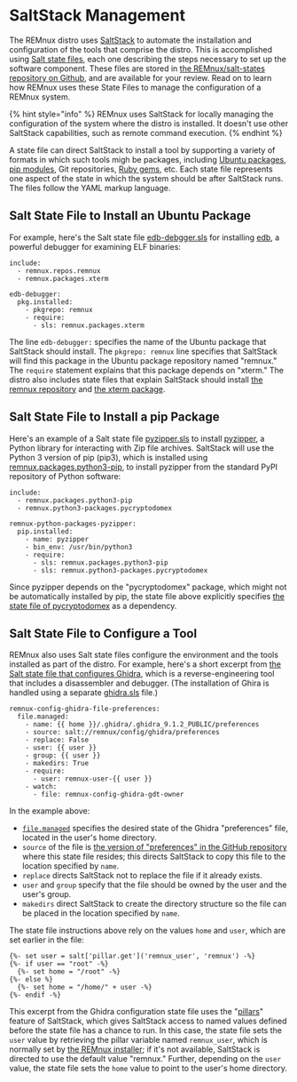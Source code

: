 # SaltStack Management

The REMnux distro uses [SaltStack](https://www.saltstack.com) to automate the installation and configuration of the tools that comprise the distro. This is accomplished using [Salt state files](https://docs.saltstack.com/en/getstarted/fundamentals/states.html), each one describing the steps necessary to set up the software component. These files are stored in [the REMnux/salt-states repository on Github](https://github.com/REMnux/salt-states), and are available for your review. Read on to learn how REMnux uses these State Files to manage the configuration of a REMnux system.

{% hint style="info" %}
REMnux uses SaltStack for locally managing the configuration of the system where the distro is installed. It doesn't use other SaltStack capabilities, such as remote command execution.
{% endhint %}

A state file can direct SaltStack to install a tool by supporting a variety of formats in which such tools migh be packages, including [Ubuntu packages](https://packages.ubuntu.com), [pip modules](https://pypi.org/project/pip/), Git repositories, [Ruby gems](https://rubygems.org), etc. Each state file represents one aspect of the state in which the system should be after SaltStack runs. The files follow the YAML markup language.

## Salt State File to Install an Ubuntu Package <a id="state-file-ubuntu-package"></a>

For example, here's the Salt state file [edb-debgger.sls](https://github.com/REMnux/salt-states/blob/master/remnux/packages/edb-debugger.sls) for installing [edb](https://github.com/eteran/edb-debugger), a powerful debugger for examining ELF binaries:

```text
include:
  - remnux.repos.remnux
  - remnux.packages.xterm
  
edb-debugger:
  pkg.installed:
    - pkgrepo: remnux
    - require:
      - sls: remnux.packages.xterm
```

The line `edb-debugger:` specifies the name of the Ubuntu package that SaltStack should install. The `pkgrepo: remnux` line specifies that SaltStack will find this package in the Ubuntu package repository named "remnux." The `require` statement explains that this package depends on "xterm." The distro also includes state files that explain SaltStack should install [the remnux repository](https://github.com/REMnux/salt-states/blob/master/remnux/repos/remnux.sls) and [the xterm package](https://github.com/REMnux/salt-states/blob/master/remnux/packages/xterm.sls).

## Salt State File to Install a pip Package <a id="state-file-pip"></a>

Here's an example of a Salt state file [pyzipper.sls](https://github.com/REMnux/salt-states/blob/master/remnux/python3-packages/pyzipper.sls) to install [pyzipper](https://github.com/danifus/pyzipper), a Python library for interacting with Zip file archives. SaltStack will use the Python 3 version of pip \(pip3\), which is installed using [remnux.packages.python3-pip](https://github.com/REMnux/salt-states/blob/master/remnux/packages/python3-pip.sls), to install pyzipper from the standard PyPI repository of Python software:

```text
include:
  - remnux.packages.python3-pip
  - remnux.python3-packages.pycryptodomex

remnux-python-packages-pyzipper:
  pip.installed:
    - name: pyzipper
    - bin_env: /usr/bin/python3
    - require:
      - sls: remnux.packages.python3-pip
      - sls: remnux.python3-packages.pycryptodomex
```

Since pyzipper depends on the "pycryptodomex" package, which might not be automatically installed by pip, the state file above explicitly specifies [the state file of pycryptodomex](https://github.com/REMnux/salt-states/blob/master/remnux/python3-packages/pycryptodomex.sls) as a dependency.

## Salt State File to Configure a Tool

REMnux also uses Salt state files configure the environment and the tools installed as part of the distro. For example, here's a short excerpt from [the Salt state file that configures Ghidra](https://github.com/REMnux/salt-states/blob/master/remnux/config/ghidra/init.sls), which is a reverse-engineering tool that includes a disassembler and debugger. \(The installation of Ghira is handled using a separate [ghidra.sls](https://github.com/REMnux/salt-states/blob/master/remnux/tools/ghidra.sls) file.\)

```text
remnux-config-ghidra-file-preferences:
  file.managed:
    - name: {{ home }}/.ghidra/.ghidra_9.1.2_PUBLIC/preferences 
    - source: salt://remnux/config/ghidra/preferences
    - replace: False
    - user: {{ user }}
    - group: {{ user }}
    - makedirs: True
    - require:
      - user: remnux-user-{{ user }}
    - watch:
      - file: remnux-config-ghidra-gdt-owner
```

In the example above:

* [`file.managed`](https://docs.saltstack.com/en/latest/ref/states/all/salt.states.file.html#salt.states.file.managed) specifies the desired state of the Ghidra "preferences" file, located in the user's home directory. 
* `source` of the file is [the version of "preferences" in the GitHub repository](https://github.com/REMnux/salt-states/blob/master/remnux/config/ghidra/preferences) where this state file resides; this directs SaltStack to copy this file to the location specified by `name`. 
* `replace`  directs SaltStack not to replace the file if it already exists.
* `user` and `group` specify that the file should be owned by the user and the user's group.
* `makedirs` direct SaltStack to create the directory structure so the file can be placed in the location specified by `name`.

The state file instructions above rely on the values `home` and `user`, which are set earlier in the file:

```text
{%- set user = salt['pillar.get']('remnux_user', 'remnux') -%}
{%- if user == "root" -%}
  {%- set home = "/root" -%}
{%- else %}
  {%- set home = "/home/" + user -%}
{%- endif -%}
```

This excerpt from the Ghidra configuration state file uses the "[pillars](https://docs.saltstack.com/en/master/ref/modules/all/salt.modules.pillar.html#salt.modules.pillar.get)" feature of SaltStack, which gives SaltStack access to named values defined before the state file has a chance to run. In this case, the state file sets the `user` value by retrieving the pillar variable named `remnux_user`, which is normally set by [the REMnux installer](remnux-installer.md); if it's not available, SaltStack is directed to use the default value "remnux." Further, depending on the `user` value, the state file sets the `home` value to point to the user's home directory.

